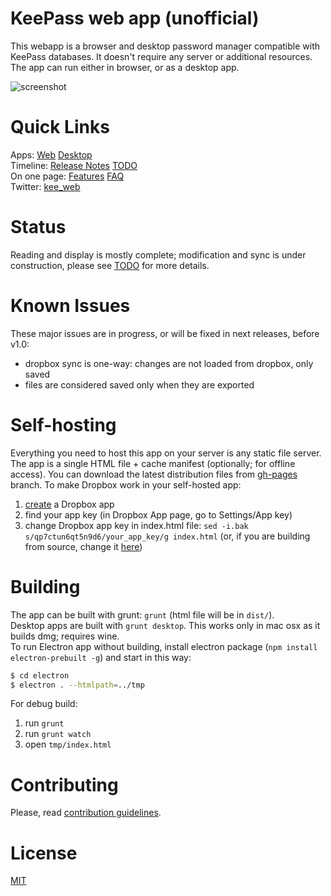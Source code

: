 # KeePass web app (unofficial)

This webapp is a browser and desktop password manager compatible with KeePass databases. It doesn't require any server or additional resources.
The app can run either in browser, or as a desktop app. 

![screenshot](https://habrastorage.org/files/bfb/51e/d8d/bfb51ed8d19847d8afb827c4fbff7dd5.png)

# Quick Links

Apps: [Web](https://antelle.github.io/keeweb/) [Desktop](https://github.com/antelle/keeweb/releases/latest)  
Timeline: [Release Notes](release-notes.md) [TODO](https://github.com/antelle/keeweb/wiki/TODO)  
On one page: [Features](features.md) [FAQ](https://github.com/antelle/keeweb/wiki/FAQ)  
Twitter: [kee_web](https://twitter.com/kee_web)  

# Status

Reading and display is mostly complete; modification and sync is under construction, please see [TODO](https://github.com/antelle/keeweb/wiki/TODO) for more details.

# Known Issues

These major issues are in progress, or will be fixed in next releases, before v1.0:

- dropbox sync is one-way: changes are not loaded from dropbox, only saved
- files are considered saved only when they are exported

# Self-hosting

Everything you need to host this app on your server is any static file server. The app is a single HTML file + cache manifest (optionally; for offline access).
You can download the latest distribution files from [gh-pages](https://github.com/antelle/keeweb/tree/gh-pages) branch.
To make Dropbox work in your self-hosted app:

1. [create](https://www.dropbox.com/developers/apps/create) a Dropbox app
2. find your app key (in Dropbox App page, go to Settings/App key)
3. change Dropbox app key in index.html file: `sed -i.bak s/qp7ctun6qt5n9d6/your_app_key/g index.html` 
    (or, if you are building from source, change it [here](scripts/comp/dropbox-link.js#L7))

# Building

The app can be built with grunt: `grunt` (html file will be in `dist/`).    
Desktop apps are built with `grunt desktop`. This works only in mac osx as it builds dmg; requires wine.  
To run Electron app without building, install electron package (`npm install electron-prebuilt -g`) and start in this way:
```bash
$ cd electron
$ electron . --htmlpath=../tmp
```

For debug build:

1. run `grunt`
2. run `grunt watch`
3. open `tmp/index.html`

# Contributing

Please, read [contribution guidelines](CONTRIBUTING.md).

# License

[MIT](https://github.com/antelle/keeweb/blob/master/MIT-LICENSE.txt)
